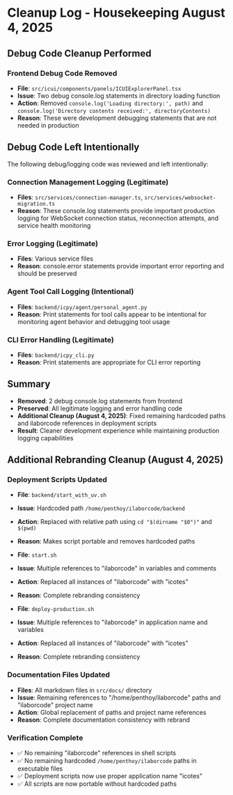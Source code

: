# Cleanup Log - Housekeeping August 4, 2025

## Debug Code Cleanup Performed

### Frontend Debug Code Removed
- **File**: `src/icui/components/panels/ICUIExplorerPanel.tsx`
- **Issue**: Two debug console.log statements in directory loading function
- **Action**: Removed `console.log('Loading directory:', path)` and `console.log('Directory contents received:', directoryContents)`
- **Reason**: These were development debugging statements that are not needed in production

## Debug Code Left Intentionally
The following debug/logging code was reviewed and left intentionally:

### Connection Management Logging (Legitimate)
- **Files**: `src/services/connection-manager.ts`, `src/services/websocket-migration.ts`
- **Reason**: These console.log statements provide important production logging for WebSocket connection status, reconnection attempts, and service health monitoring

### Error Logging (Legitimate)
- **Files**: Various service files
- **Reason**: console.error statements provide important error reporting and should be preserved

### Agent Tool Call Logging (Intentional)
- **Files**: `backend/icpy/agent/personal_agent.py`
- **Reason**: Print statements for tool calls appear to be intentional for monitoring agent behavior and debugging tool usage

### CLI Error Handling (Legitimate)
- **Files**: `backend/icpy_cli.py`
- **Reason**: Print statements are appropriate for CLI error reporting

## Summary
- **Removed**: 2 debug console.log statements from frontend
- **Preserved**: All legitimate logging and error handling code  
- **Additional Cleanup (August 4, 2025)**: Fixed remaining hardcoded paths and ilaborcode references in deployment scripts
- **Result**: Cleaner development experience while maintaining production logging capabilities

## Additional Rebranding Cleanup (August 4, 2025)

### Deployment Scripts Updated
- **File**: `backend/start_with_uv.sh`
- **Issue**: Hardcoded path `/home/penthoy/ilaborcode/backend`
- **Action**: Replaced with relative path using `cd "$(dirname "$0")"` and `$(pwd)`
- **Reason**: Makes script portable and removes hardcoded paths

- **File**: `start.sh`
- **Issue**: Multiple references to "ilaborcode" in variables and comments
- **Action**: Replaced all instances of "ilaborcode" with "icotes"
- **Reason**: Complete rebranding consistency

- **File**: `deploy-production.sh`
- **Issue**: Multiple references to "ilaborcode" in application name and variables
- **Action**: Replaced all instances of "ilaborcode" with "icotes"
- **Reason**: Complete rebranding consistency

### Documentation Files Updated
- **Files**: All markdown files in `src/docs/` directory
- **Issue**: Remaining references to "/home/penthoy/ilaborcode" paths and "ilaborcode" project name
- **Action**: Global replacement of paths and project name references
- **Reason**: Complete documentation consistency with rebrand

### Verification Complete
- ✅ No remaining "ilaborcode" references in shell scripts
- ✅ No remaining hardcoded `/home/penthoy/ilaborcode` paths in executable files
- ✅ Deployment scripts now use proper application name "icotes"
- ✅ All scripts are now portable without hardcoded paths

